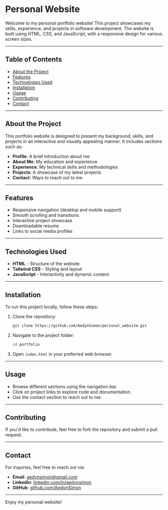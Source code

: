 # Personal Website

Welcome to my personal portfolio website! This project showcases my skills, experience, and projects in software development. The website is built using HTML, CSS, and JavaScript, with a responsive design for various screen sizes.

---

## Table of Contents

- [About the Project](#about-the-project)
- [Features](#features)
- [Technologies Used](#technologies-used)
- [Installation](#installation)
- [Usage](#usage)
- [Contributing](#contributing)
- [Contact](#contact)

---

## About the Project

This portfolio website is designed to present my background, skills, and projects in an interactive and visually appealing manner. It includes sections such as:
- **Profile**: A brief introduction about me
- **About Me**: My education and experience
- **Experience**: My technical skills and methodologies
- **Projects**: A showcase of my latest projects
- **Contact**: Ways to reach out to me

---

## Features

- Responsive navigation (desktop and mobile support)
- Smooth scrolling and transitions
- Interactive project showcase
- Downloadable resume
- Links to social media profiles

---

## Technologies Used

- **HTML** - Structure of the website
- **Tailwind CSS** - Styling and layout
- **JavaScript** - Interactivity and dynamic content

---

## Installation

To run this project locally, follow these steps:

1. Clone the repository:
   ```sh
   git clone https://github.com/AedynSimon/personal_website.git
   ```
2. Navigate to the project folder:
   ```sh
   cd portfolio
   ```
3. Open `index.html` in your preferred web browser.

---

## Usage

- Browse different sections using the navigation bar.
- Click on project links to explore code and documentation.
- Use the contact section to reach out to me.

---

## Contributing

If you'd like to contribute, feel free to fork the repository and submit a pull request.

---

## Contact

For inquiries, feel free to reach out via:
- **Email**: [aedynsimon@gmail.com](mailto:aedynsimon@gmail.com)
- **LinkedIn**: [linkedin.com/in/aedynsimon](https://www.linkedin.com/in/aedynsimon/)
- **GitHub**: [github.com/AedynSimon](https://github.com/AedynSimon)

---

Enjoy my personal website!

